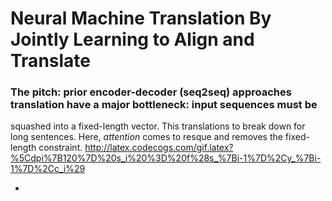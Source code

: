 # Neural Machine Translation By Jointly Learning to Align and Translate

### The pitch: prior encoder-decoder (seq2seq) approaches translation have a major bottleneck: input sequences must be
squashed into a fixed-length vector. This translations to break down for long sentences. Here, *attention* comes to resque
and removes the fixed-length constraint.
http://latex.codecogs.com/gif.latex?%5Cdpi%7B120%7D%20s_i%20%3D%20f%28s_%7Bi-1%7D%2Cy_%7Bi-1%7D%2Cc_i%29

*
